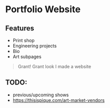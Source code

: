 # Portfolio Website

## Features 
* Print shop
* Engineering projects
* Bio
* Art subpages

> Grant! Grant look I made a website


## TODO:
* previous/upcoming shows
* https://thisispique.com/art-market-vendors
